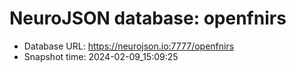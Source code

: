 # NeuroJSON database: openfnirs
- Database URL: https://neurojson.io:7777/openfnirs
- Snapshot time: 2024-02-09_15:09:25
